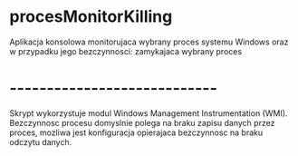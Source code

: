 # procesMonitorKilling
Aplikacja konsolowa monitorujaca wybrany proces systemu Windows oraz w przypadku jego bezczynnosci: zamykajaca wybrany proces

# ----------------------------
Skrypt wykorzystuje modul Windows Management Instrumentation (WMI).
Bezczynnosc procesu domyslnie polega na braku zapisu danych przez proces, mozliwa jest konfiguracja opierajaca bezczynnosc na braku odczytu danych.
